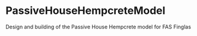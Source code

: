 # PassiveHouseHempcreteModel
Design and building of the Passive House Hempcrete model for FAS Finglas
